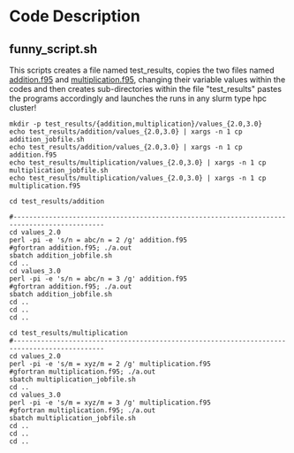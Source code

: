 # Code Description

## funny_script.sh

This scripts creates a file named test_results, copies the two files named [addition.f95](code/addition.md) and [multiplication.f95](code/multiplication.md), changing their variable values within the codes and then creates sub-directories within the file "test_results" pastes the programs accordingly and launches the runs in any slurm type hpc cluster!

```console
mkdir -p test_results/{addition,multiplication}/values_{2.0,3.0}
echo test_results/addition/values_{2.0,3.0} | xargs -n 1 cp addition_jobfile.sh
echo test_results/addition/values_{2.0,3.0} | xargs -n 1 cp addition.f95
echo test_results/multiplication/values_{2.0,3.0} | xargs -n 1 cp multiplication_jobfile.sh
echo test_results/multiplication/values_{2.0,3.0} | xargs -n 1 cp multiplication.f95

cd test_results/addition

#---------------------------------------------------------------------------------------------
cd values_2.0
perl -pi -e 's/n = abc/n = 2 /g' addition.f95
#gfortran addition.f95; ./a.out
sbatch addition_jobfile.sh
cd ..
cd values_3.0
perl -pi -e 's/n = abc/n = 3 /g' addition.f95
#gfortran addition.f95; ./a.out
sbatch addition_jobfile.sh
cd ..
cd ..
cd ..

cd test_results/multiplication
#---------------------------------------------------------------------------------------------
cd values_2.0
perl -pi -e 's/m = xyz/m = 2 /g' multiplication.f95
#gfortran multiplication.f95; ./a.out
sbatch multiplication_jobfile.sh
cd ..
cd values_3.0
perl -pi -e 's/m = xyz/m = 3 /g' multiplication.f95
#gfortran multiplication.f95; ./a.out
sbatch multiplication_jobfile.sh
cd ..
cd ..
cd ..
```
